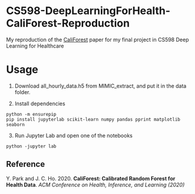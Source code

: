 # CS598-DeepLearningForHealth-CaliForest-Reproduction
My reproduction of the [CaliForest](https://github.com/yubin-park/califorest) paper for my final project in CS598 Deep Learning for Healthcare


# Usage
1. Download all_hourly_data.h5 from MIMIC_extract, and put it in the data folder.

2. Install dependencies
```
python -m ensurepip
pip install jupyterlab scikit-learn numpy pandas pprint matplotlib seaborn
```

3. Run Jupyter Lab and open one of the notebooks
```
python -jupyter lab
```


## Reference

Y. Park and J. C. Ho. 2020. **CaliForest: Calibrated Random Forest for Health Data**. *ACM Conference on Health, Inference, and Learning (2020)*

